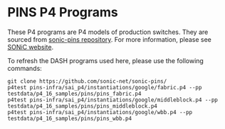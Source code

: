# PINS P4 Programs

These P4 programs are P4 models of production switches. They are sourced from [sonic-pins repository](https://github.com/sonic-net/sonic-pins/tree/main/sai_p4/instantiations/google). For more information, please see [SONiC website](https://sonic-net.github.io/SONiC/).


To refresh the DASH programs used here, please use the following commands:

```
git clone https://github.com/sonic-net/sonic-pins/
p4test pins-infra/sai_p4/instantiations/google/fabric.p4 --pp testdata/p4_16_samples/pins/pins_fabric.p4
p4test pins-infra/sai_p4/instantiations/google/middleblock.p4 --pp testdata/p4_16_samples/pins/pins_middleblock.p4
p4test pins-infra/sai_p4/instantiations/google/wbb.p4 --pp testdata/p4_16_samples/pins/pins_wbb.p4
```
